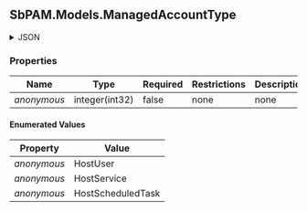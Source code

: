 
<h2 id="tocS_SbPAM.Models.ManagedAccountType">SbPAM.Models.ManagedAccountType</h2>

<a id="schemasbpam.models.managedaccounttype"></a>
<a id="schema_SbPAM.Models.ManagedAccountType"></a>
<a id="tocSsbpam.models.managedaccounttype"></a>
<a id="tocssbpam.models.managedaccounttype"></a>

<details><summary>JSON</summary>


```json
"HostUser"

```


</details>

### Properties

|Name|Type|Required|Restrictions|Description|
|---|---|---|---|---|
|*anonymous*|integer(int32)|false|none|none|

#### Enumerated Values

|Property|Value|
|---|---|
|*anonymous*|HostUser|
|*anonymous*|HostService|
|*anonymous*|HostScheduledTask|


